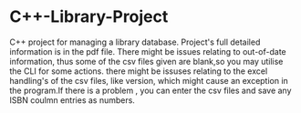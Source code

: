 # C++-Library-Project
C++ project for managing a library database.
Project's full detailed information is in the pdf file.
There might be issues relating to out-of-date information, thus some of the csv files given are blank,so you may utilise the CLI for some actions.
there might be issuses relating to the excel handling's of the csv files, like version, which might cause an exception in the program.If there is a problem , you can enter the csv files and save any ISBN coulmn entries as numbers.
